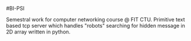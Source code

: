 #BI-PSI

Semestral work for computer networking course @ FIT CTU.
Primitive text based tcp server which handles "robots" searching for 
hidden message in 2D array written in python.
